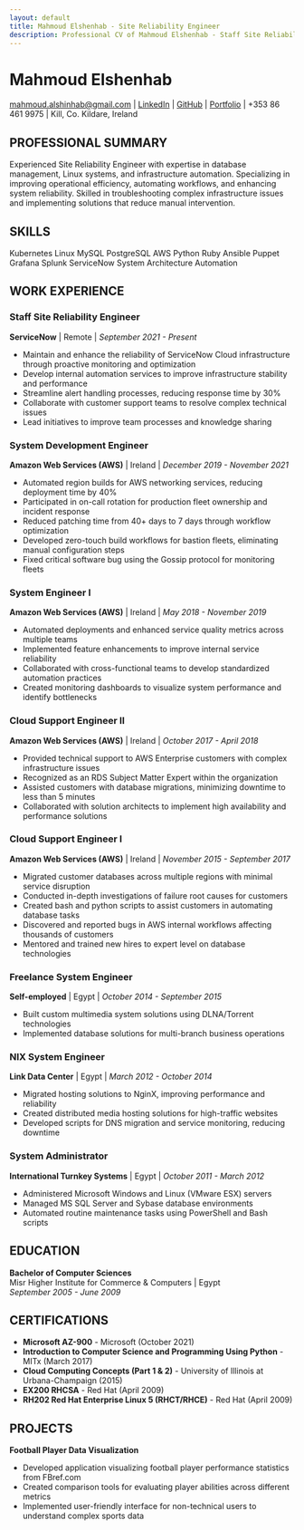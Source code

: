```yaml
---
layout: default
title: Mahmoud Elshenhab - Site Reliability Engineer
description: Professional CV of Mahmoud Elshenhab - Staff Site Reliability Engineer
---
```


# Mahmoud Elshenhab

<div class="contact-info">
<a href="mailto:mahmoud.alshinhab@gmail.com">mahmoud.alshinhab@gmail.com</a> |
<a href="https://www.linkedin.com/in/Shenhab">LinkedIn</a> |
<a href="https://github.com/shenhab">GitHub</a> |
<a href="https://www.gurutux.com">Portfolio</a> |
+353 86 461 9975 | Kill, Co. Kildare, Ireland
</div>

## PROFESSIONAL SUMMARY
Experienced Site Reliability Engineer with expertise in database management, Linux systems, and infrastructure automation. Specializing in improving operational efficiency, automating workflows, and enhancing system reliability. Skilled in troubleshooting complex infrastructure issues and implementing solutions that reduce manual intervention.

## SKILLS
<div class="skills-container">
<span class="skill">Kubernetes</span>
<span class="skill">Linux</span>
<span class="skill">MySQL</span>
<span class="skill">PostgreSQL</span>
<span class="skill">AWS</span>
<span class="skill">Python</span>
<span class="skill">Ruby</span>
<span class="skill">Ansible</span>
<span class="skill">Puppet</span>
<span class="skill">Grafana</span>
<span class="skill">Splunk</span>
<span class="skill">ServiceNow</span>
<span class="skill">System Architecture</span>
<span class="skill">Automation</span>
</div>

## WORK EXPERIENCE

### Staff Site Reliability Engineer
**ServiceNow** | Remote | *September 2021 - Present*
- Maintain and enhance the reliability of ServiceNow Cloud infrastructure through proactive monitoring and optimization
- Develop internal automation services to improve infrastructure stability and performance
- Streamline alert handling processes, reducing response time by 30%
- Collaborate with customer support teams to resolve complex technical issues
- Lead initiatives to improve team processes and knowledge sharing

### System Development Engineer
**Amazon Web Services (AWS)** | Ireland | *December 2019 - November 2021*
- Automated region builds for AWS networking services, reducing deployment time by 40%
- Participated in on-call rotation for production fleet ownership and incident response
- Reduced patching time from 40+ days to 7 days through workflow optimization
- Developed zero-touch build workflows for bastion fleets, eliminating manual configuration steps
- Fixed critical software bug using the Gossip protocol for monitoring fleets

### System Engineer I
**Amazon Web Services (AWS)** | Ireland | *May 2018 - November 2019*
- Automated deployments and enhanced service quality metrics across multiple teams
- Implemented feature enhancements to improve internal service reliability
- Collaborated with cross-functional teams to develop standardized automation practices
- Created monitoring dashboards to visualize system performance and identify bottlenecks

### Cloud Support Engineer II
**Amazon Web Services (AWS)** | Ireland | *October 2017 - April 2018*
- Provided technical support to AWS Enterprise customers with complex infrastructure issues
- Recognized as an RDS Subject Matter Expert within the organization
- Assisted customers with database migrations, minimizing downtime to less than 5 minutes
- Collaborated with solution architects to implement high availability and performance solutions

### Cloud Support Engineer I
**Amazon Web Services (AWS)** | Ireland | *November 2015 - September 2017*
- Migrated customer databases across multiple regions with minimal service disruption
- Conducted in-depth investigations of failure root causes for customers
- Created bash and python scripts to assist customers in automating database tasks
- Discovered and reported bugs in AWS internal workflows affecting thousands of customers
- Mentored and trained new hires to expert level on database technologies

### Freelance System Engineer
**Self-employed** | Egypt | *October 2014 - September 2015*
- Built custom multimedia system solutions using DLNA/Torrent technologies
- Implemented database solutions for multi-branch business operations

### NIX System Engineer
**Link Data Center** | Egypt | *March 2012 - October 2014*
- Migrated hosting solutions to NginX, improving performance and reliability
- Created distributed media hosting solutions for high-traffic websites
- Developed scripts for DNS migration and service monitoring, reducing downtime

### System Administrator
**International Turnkey Systems** | Egypt | *October 2011 - March 2012*
- Administered Microsoft Windows and Linux (VMware ESX) servers
- Managed MS SQL Server and Sybase database environments
- Automated routine maintenance tasks using PowerShell and Bash scripts

## EDUCATION

**Bachelor of Computer Sciences**  
Misr Higher Institute for Commerce & Computers | Egypt  
*September 2005 - June 2009*

## CERTIFICATIONS

- **Microsoft AZ-900** - Microsoft (October 2021)
- **Introduction to Computer Science and Programming Using Python** - MITx (March 2017)
- **Cloud Computing Concepts (Part 1 & 2)** - University of Illinois at Urbana-Champaign (2015)
- **EX200 RHCSA** - Red Hat (April 2009)
- **RH202 Red Hat Enterprise Linux 5 (RHCT/RHCE)** - Red Hat (April 2009)

## PROJECTS

**Football Player Data Visualization**
- Developed application visualizing football player performance statistics from FBref.com
- Created comparison tools for evaluating player abilities across different metrics
- Implemented user-friendly interface for non-technical users to understand complex sports data
